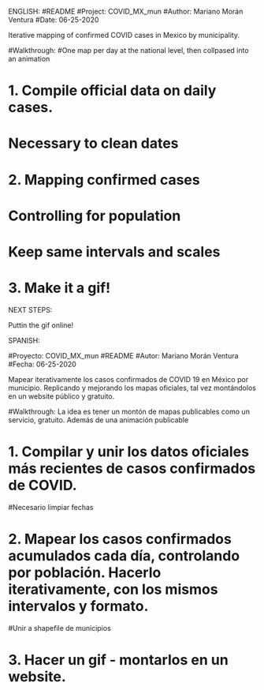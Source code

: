 ENGLISH:
#README
#Project: COVID_MX_mun
#Author: Mariano Morán Ventura
#Date: 06-25-2020

Iterative mapping of confirmed COVID cases in Mexico by municipality.

#Walkthrough:
#One map per day at the national level, then collpased into an animation
# 1. Compile official data on daily cases.
  # Necessary to clean dates
# 2. Mapping confirmed cases
  # Controlling for population
  # Keep same intervals and scales
# 3. Make it a gif!

NEXT STEPS:

Puttin the gif online!


SPANISH:

#Proyecto: COVID_MX_mun
#README
#Autor: Mariano Morán Ventura
#Fecha: 06-25-2020

Mapear iterativamente los casos confirmados de COVID 19 en México por municipio. Replicando y mejorando los mapas oficiales, tal vez montándolos en un website público y gratuito.

#Walkthrough: La idea es tener un montón de mapas publicables como un servicio, gratuito. Además de una animación publicable
# 1. Compilar y unir los datos oficiales más recientes de casos confirmados de COVID.
  #Necesario limpiar fechas
# 2. Mapear los casos confirmados acumulados cada día, controlando por población. Hacerlo iterativamente, con los mismos intervalos y formato.
  #Unir a shapefile de municipios
# 3. Hacer un gif - montarlos en un website.